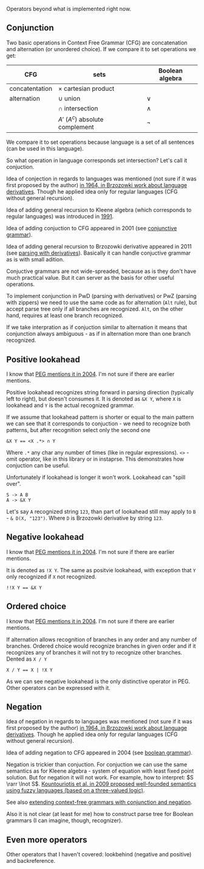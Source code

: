 Operators beyond what is implemented right now.

## Conjunction

Two basic operations in Context Free Grammar (CFG) are concatenation and alternation (or unordered choice). If we compare it to set operations we get:

| CFG            | sets                               | Boolean algebra |
| -------------- | ---------------------------------- | --------------- |
| concatentation | $\times$ cartesian product         |                 |
| alternation    | $\cup$ union                       | $\lor$          |
|                | $\cap$ intersection                | $\land$         |
|                | $A'$ ($A^{c}$) absolute complement | $\lnot$         |

We compare it to set operations because language is a set of all sentences (can be used in this language).

So what operation in language corresponds set intersection? Let's call it conjuction.

Idea of conjection in regards to languages was mentioned (not sure if it was first proposed by the author) [in 1964, in Brzozowki work about language derivatives](https://parsing.stereobooster.com/brzozowski-derivative/). Though he applied idea only for regular languages (CFG without general recursion).

Idea of adding general recursion to Kleene algebra (which corresponds to regular languages) was introduced in [1991](https://scholar.google.com/scholar?q=kleene+algebra+with+recursion).

Idea of adding conjuction to CFG appeared in 2001 (see [conjunctive grammar](https://scholar.google.com/scholar?q=conjunctive+grammar)).

Idea of adding general recursion to Brzozowki derivative appeared in 2011 (see [parsing with derivatives](https://parsing.stereobooster.com/pwd/)). Basically it can handle conjuctive grammar as is with small adition.

Conjuctive grammars are not wide-spreaded, because as is they don't have much practical value. But it can server as the basis for other useful operations.

To implement conjunction in PwD (parsing with derivatives) or PwZ (parsing with zippers) we need to use the same code as for alternation (`Alt` rule), but accept parse tree only if all branches are recognized. `Alt`, on the other hand, requires at least one branch recognized.

If we take interpration as if conjuction similar to alternation it means that conjunction always ambiguous - as if in alternation more than one branch recognized.

## Positive lookahead

I know that [PEG mentions it in 2004](https://parsing.stereobooster.com/peg/). I'm not sure if there are earlier mentions.

Positive lookahead recognizes string forward in parsing direction (typically left to right), but doesn't consumes it. It is denoted as `&X Y`, where `X` is lookahead and `Y` is the actual recognized grammar.

If we assume that lookahead pattern is shorter or equal to the main pattern we can see that it corresponds to conjuction - we need to recognize both patterns, but after recognition select only the second one

```
&X Y == <X .*> ∩ Y
```

Where `.*` any char any number of times (like in regular expressions). `<>` - omit operator, like in this library or in instaprse. This demonstrates how conjuction can be useful.

Unfortunately if lookahead is longer it won't work. Lookahead can "spill over".

```
S -> A B
A -> &X Y
```

Let's say `A` recognized string `123`, than part of lookahead still may apply to `B` - `& D(X, "123")`. Where `D` is Brzozowki derivative by string `123`.

## Negative lookahead

I know that [PEG mentions it in 2004](https://parsing.stereobooster.com/peg/). I'm not sure if there are earlier mentions.

It is denoted as `!X Y`. The same as positvie lookahead, with exception that `Y` only recognized if `X` not recognized.

```
!!X Y == &X Y
```

## Ordered choice

I know that [PEG mentions it in 2004](https://parsing.stereobooster.com/peg/). I'm not sure if there are earlier mentions.

If alternation allows recognition of branches in any order and any number of branches. Ordered choice would recognize branches in given order and if it recognizes any of branches it will not try to recognize other branches. Dented as `X / Y`

```
X / Y == X | !X Y
```

As we can see negative lookahead is the only distinctive operator in PEG. Other operators can be expressed with it.

## Negation

Idea of negation in regards to languages was mentioned (not sure if it was first proposed by the author) [in 1964, in Brzozowki work about language derivatives](https://parsing.stereobooster.com/brzozowski-derivative/). Though he applied idea only for regular languages (CFG without general recursion).

Idea of adding negation to CFG appeared in 2004 (see [boolean grammar](https://scholar.google.com/scholar?q=boolean+grammar)).

Negation is trickier than conjuction. For conjuction we can use the same semantics as for Kleene algebra - system of equation with least fixed point solution. But for negation it will not work. For example, how to interpret: $S \rarr \lnot S$. [Kountouriotis et al. in 2009 proposed well-founded semantics using fuzzy languages (based on a three-valued logic)](https://www.sciencedirect.com/science/article/pii/S0890540109001473).

See also [extending context-free grammars with conjunction and negation](https://www.cs.ru.nl/bachelors-theses/2021/Astrid_van_der_Jagt___4571037___Extending_context-free_grammars_with_conjunction_and_negation.pdf).

Also it is not clear (at least for me) how to construct parse tree for Boolean grammars (I can imagine, though, recognizer).

## Even more operators

Other operators that I haven't covered: lookbehind (negative and positive) and backreference.
